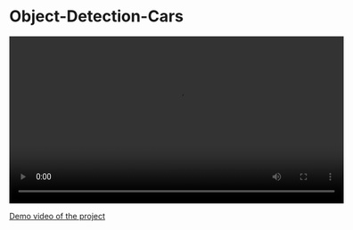 # Object-Detection-Cars

<video width="600" controls>
  <source src="https://github.com/mdzubayer-ahmed/Object-Detection-Cars/blob/main/Object%20Detection%20Cars.mp4" type="video/mp4">
  Your browser does not support the video tag.
</video>

[Demo video of the project](https://github.com/mdzubayer-ahmed/Object-Detection-Cars/blob/main/Object%20Detection%20Cars.mp4)
